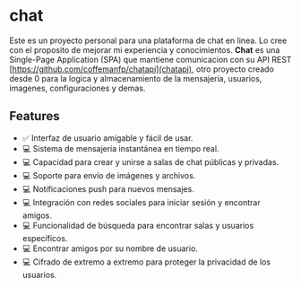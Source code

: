 # chat

Este es un proyecto personal para una plataforma de chat en linea. Lo cree con el proposito de mejorar mi experiencia y conocimientos.
**Chat** es una Single-Page Application (SPA) que mantiene comunicacion con su API REST [https://github.com/coffemanfp/chatapi](chatapi),
otro proyecto creado desde 0 para la logica y almacenamiento de la mensajeria, usuarios, imagenes, configuraciones y demas.

## Features

- :white_check_mark: Interfaz de usuario amigable y fácil de usar.
- :computer: Sistema de mensajería instantánea en tiempo real.
- :computer: Capacidad para crear y unirse a salas de chat públicas y privadas.
- :computer: Soporte para envío de imágenes y archivos.
- :computer: Notificaciones push para nuevos mensajes.
- :computer: Integración con redes sociales para iniciar sesión y encontrar amigos.
- :computer: Funcionalidad de búsqueda para encontrar salas y usuarios específicos.
- :computer: Encontrar amigos por su nombre de usuario.
- :computer: Cifrado de extremo a extremo para proteger la privacidad de los usuarios.